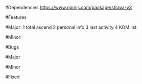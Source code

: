 
#Dependencies
https://www.npmjs.com/package/strava-v3

#Features

#Major:
1  total ascend
2  personal info
3  last activity
4  KOM list

#Minor:



#Bugs

#Major


#Minor



#Fixed
